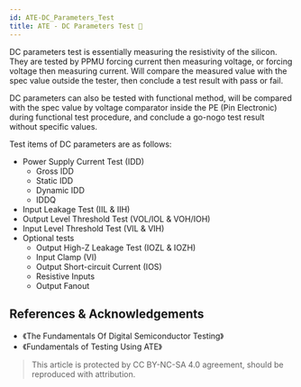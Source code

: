```yaml
---
id: ATE-DC_Parameters_Test
title: ATE - DC Parameters Test 🚧
---
```


DC parameters test is essentially measuring the resistivity of the silicon. They are tested by PPMU forcing current then measuring voltage, or forcing voltage then measuring current. Will compare the measured value with the spec value outside the tester, then conclude a test result with pass or fail. 

DC parameters can also be tested with functional method, will be compared with the spec value by voltage comparator inside the PE (Pin Electronic) during functional test procedure, and conclude a go-nogo test result without specific values.

Test items of DC parameters are as follows:

- Power Supply Current Test (IDD)
  - Gross IDD 
  - Static IDD
  - Dynamic IDD
  - IDDQ
- Input Leakage Test (IIL & IIH) 
- Output Level Threshold Test (VOL/IOL & VOH/IOH)
- Input Level Threshold Test (VIL & VIH)
- Optional tests
  - Output High-Z Leakage Test (IOZL & IOZH)
  - Input Clamp (VI)
  - Output Short-circuit Current (IOS)
  - Resistive Inputs
  - Output Fanout

## References & Acknowledgements

- 《The Fundamentals Of Digital Semiconductor Testing》
- 《Fundamentals of Testing Using ATE》

> This article is protected by CC BY-NC-SA 4.0 agreement, should be reproduced with attribution.